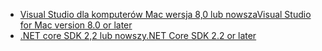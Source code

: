 * [<span data-ttu-id="48939-101">Visual Studio dla komputerów Mac wersja 8,0 lub nowsza</span><span class="sxs-lookup"><span data-stu-id="48939-101">Visual Studio for Mac version 8.0 or later</span></span>](https://visualstudio.microsoft.com/downloads/)
* [<span data-ttu-id="48939-102">.NET core SDK 2,2 lub nowszy</span><span class="sxs-lookup"><span data-stu-id="48939-102">.NET Core SDK 2.2 or later</span></span>](https://www.microsoft.com/net/download/all)
